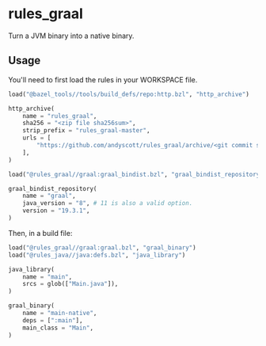 # rules_graal

Turn a JVM binary into a native binary.

## Usage

You'll need to first load the rules in your WORKSPACE file.

``` python
load("@bazel_tools//tools/build_defs/repo:http.bzl", "http_archive")

http_archive(
    name = "rules_graal",
    sha256 = "<zip file sha256sum>",
    strip_prefix = "rules_graal-master",
    urls = [
        "https://github.com/andyscott/rules_graal/archive/<git commit sha>.zip",
    ],
)

load("@rules_graal//graal:graal_bindist.bzl", "graal_bindist_repository")

graal_bindist_repository(
    name = "graal",
    java_version = "8", # 11 is also a valid option.
    version = "19.3.1",
)
```

Then, in a build file:

```python
load("@rules_graal//graal:graal.bzl", "graal_binary")
load("@rules_java//java:defs.bzl", "java_library")

java_library(
    name = "main",
    srcs = glob(["Main.java"]),
)

graal_binary(
    name = "main-native",
    deps = [":main"],
    main_class = "Main",
)
```
